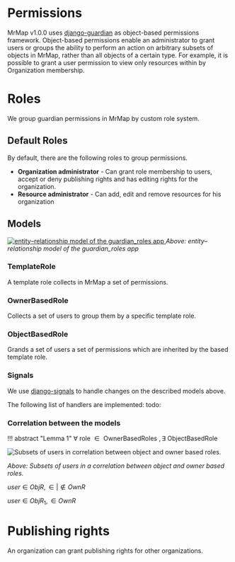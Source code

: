 # Permissions

MrMap v1.0.0 uses [django-guardian](https://github.com/django-guardian/django-guardian) as object-based permissions framework. Object-based permissions enable an administrator to grant users or groups the ability to perform an action on arbitrary subsets of objects in MrMap, rather than all objects of a certain type. For example, it is possible to grant a user permission to view only resources within by Organization membership.

# Roles
We group guardian permissions in MrMap by custom role system.

## Default Roles
By default, there are the following roles to group permissions.

* **Organization administrator** - Can grant role membership to users, accept or deny publishing rights and has editing rights for the organization.
* **Resource administrator** - Can add, edit and remove resources for his organization

## Models
[ ![entity–relationship model of the guardian_roles app](../media/models/guardian_roles/erm.png) ](../media/models/guardian_roles/erm.png)
*Above: entity–relationship model of the guardian_roles app*

### TemplateRole
A template role collects in MrMap a set of permissions.


### OwnerBasedRole
Collects a set of users to group them by a specific template role.

### ObjectBasedRole
Grands a set of users a set of permissions which are inherited by the based template role.

### Signals
We use [django-signals](https://docs.djangoproject.com/en/3.1/topics/signals/) to handle changes on the described models above.

The following list of handlers are implemented:
todo:

### Correlation between the models

!!! abstract "Lemma 1"
    $\forall \textrm{ role } \in \textrm{ OwnerBasedRoles }, \exists \textrm{ ObjectBasedRole}$

![Subsets of users in correlation between object and owner based roles.](../media/models/guardian_roles/user_sets.svg)

*Above: Subsets of users in a correlation between object and owner based roles.*



$user \in ObjR, \in | \notin OwnR$

$user \in ObjR_{1}, \in OwnR$

# Publishing rights
An organization can grant publishing rights for other organizations.
